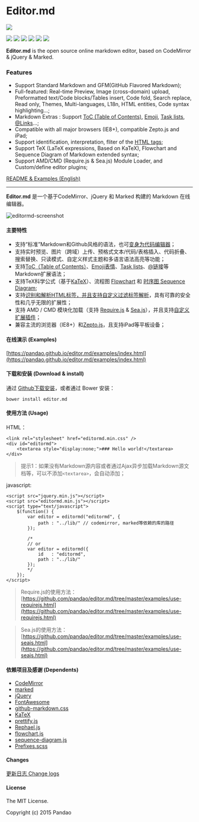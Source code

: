 # Editor.md

![](https://pandao.github.io/editor.md/images/logos/editormd-logo-180x180.png)

![](https://img.shields.io/github/stars/pandao/editor.md.svg)
![](https://img.shields.io/github/forks/pandao/editor.md.svg)
![](https://img.shields.io/github/tag/pandao/editor.md.svg)
![](https://img.shields.io/github/release/pandao/editor.md.svg)
![](https://img.shields.io/github/issues/pandao/editor.md.svg)
![](https://img.shields.io/bower/v/editor.md.svg)

**Editor.md** is the open source online markdown editor, based on CodeMirror & jQuery & Marked.

### Features

- Support Standard Markdown and GFM(GitHub Flavored Markdown);
- Full-featured: Real-time Preview, Image (cross-domain) upload, Preformatted text/Code blocks/Tables insert, Code fold, Search replace, Read only, Themes, Multi-languages, L18n, HTML entities, Code syntax highlighting...;
- Markdown Extras : Support [ToC (Table of Contents)](https://pandao.github.io/editor.md/examples/toc.html), [Emoji](https://pandao.github.io/editor.md/examples/emoji.html), [Task lists](https://pandao.github.io/editor.md/examples/task-lists.html), [@Links](https://pandao.github.io/editor.md/examples/@links.html)...;
- Compatible with all major browsers (IE8+), compatible Zepto.js and iPad;
- Support identification, interpretation, fliter of the [HTML tags](https://pandao.github.io/editor.md/examples/html-tags-decode.html);
- Support TeX (LaTeX expressions, Based on KaTeX), Flowchart and Sequence Diagram of Markdown extended syntax;
- Support AMD/CMD (Require.js & Sea.js) Module Loader, and Custom/define editor plugins;

[README & Examples (English)](https://pandao.github.io/editor.md/en.html)
  

--------
  

**Editor.md** 是一个基于CodeMirror、jQuery 和 Marked 构建的 Markdown 在线编辑器。

![editormd-screenshot](https://pandao.github.io/editor.md/examples/images/editormd-screenshot.png "editormd-screenshot")

#### 主要特性

- 支持“标准”Markdown和Github风格的语法，也可[变身为代码编辑器](https://pandao.github.io/editor.md/examples/change-mode.html)；
- 支持实时预览、图片（跨域）上传、预格式文本/代码/表格插入、代码折叠、搜索替换、只读模式、自定义样式主题和多语言语法高亮等功能；
- 支持[ToC（Table of Contents）](https://pandao.github.io/editor.md/examples/toc.html)、[Emoji表情](https://pandao.github.io/editor.md/examples/emoji.html)、[Task lists](https://pandao.github.io/editor.md/examples/task-lists.html)、[@链接](https://pandao.github.io/editor.md/examples/@links.html)等Markdown扩展语法；
- 支持TeX科学公式（基于[KaTeX](https://pandao.github.io/editor.md/examples/katex.html)）、流程图 [Flowchart](https://pandao.github.io/editor.md/examples/flowchart.html) 和 [时序图 Sequence Diagram](https://pandao.github.io/editor.md/examples/sequence-diagram.html);
- 支持[识别和解析HTML标签，并且支持自定义过滤标签解析](https://pandao.github.io/editor.md/examples/html-tags-decode.html)，具有可靠的安全性和几乎无限的扩展性；
- 支持 AMD / CMD 模块化加载（支持 [Require.js](https://pandao.github.io/editor.md/examples/use-requirejs.html) & [Sea.js](https://pandao.github.io/editor.md/examples/use-seajs.html)），并且支持[自定义扩展插件](https://pandao.github.io/editor.md/examples/define-plugin.html)；
- 兼容主流的浏览器（IE8+）和[Zepto.js](https://pandao.github.io/editor.md/examples/use-zepto.html)，且支持iPad等平板设备；

#### 在线演示 (Examples)

[https://pandao.github.io/editor.md/examples/index.html](https://pandao.github.io/editor.md/examples/index.html)

#### 下载和安装 (Download & install)

通过 [Github下载安装](https://github.com/pandao/editor.md/archive/master.zip)，或者通过 Bower 安装：

	bower install editor.md

#### 使用方法 (Usage)

HTML：

    <link rel="stylesheet" href="editormd.min.css" />
    <div id="editormd">
        <textarea style="display:none;">### Hello world!</textarea>
    </div>

> 提示1：如果没有Markdown源内容或者通过Ajax异步加载Markdown源文档等，可以不添加`<textarea>`，会自动添加；

javascript:

    <script src="jquery.min.js"></script>
    <script src="editormd.min.js"></script>
    <script type="text/javascript">
        $(function() {
            var editor = editormd("editormd", {
                path : "../lib/" // codemirror, marked等依赖的库的路径
            });

            /*
            // or             
            var editor = editormd({
                id   : "editormd",
                path : "../lib/"
            });
            */
        });
    </script>

> Require.js的使用方法：[https://github.com/pandao/editor.md/tree/master/examples/use-requirejs.html](https://github.com/pandao/editor.md/tree/master/examples/use-requirejs.html)

> Sea.js的使用方法：[https://github.com/pandao/editor.md/tree/master/examples/use-seajs.html](https://github.com/pandao/editor.md/tree/master/examples/use-seajs.html)

#### 依赖项目及感谢 (Dependents)

- [CodeMirror](http://codemirror.net/ "CodeMirror")
- [marked](https://github.com/chjj/marked "marked")
- [jQuery](http://jquery.com/ "jQuery")
- [FontAwesome](http://fontawesome.io/ "FontAwesome")
- [github-markdown.css](https://github.com/sindresorhus/github-markdown-css "github-markdown.css")
- [KaTeX](http://khan.github.io/KaTeX/ "KaTeX")
- [prettify.js](http://code.google.com/p/google-code-prettify/ "prettify.js")
- [Rephael.js](http://raphaeljs.com/ "Rephael.js")
- [flowchart.js](http://adrai.github.io/flowchart.js/ "flowchart.js")
- [sequence-diagram.js](http://bramp.github.io/js-sequence-diagrams/ "sequence-diagram.js")
- [Prefixes.scss](https://github.com/pandao/prefixes.scss "Prefixes.scss")

#### Changes

[更新日志 Change logs](https://github.com/pandao/editor.md/blob/master/CHANGE.md)

#### License

The MIT License.

Copyright (c) 2015 Pandao
